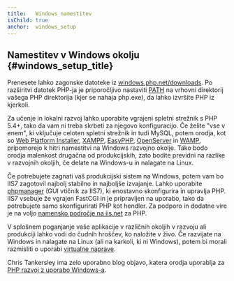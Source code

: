 ```yaml
---
title:   Windows namestitev
isChild: true
anchor:  windows_setup
---
```


## Namestitev v Windows okolju {#windows_setup_title}

Prenesete lahko zagonske datoteke iz [windows.php.net/downloads][php-downloads]. Po razširitvi datotek PHP-ja je priporočljivo nastaviti [PATH][windows-path] na vrhovni direktorij vašega PHP direktorija (kjer se nahaja php.exe), da lahko izvršite PHP iz kjerkoli.

Za učenje in lokalni razvoj lahko uporabite vgrajeni spletni strežnik s PHP 5.4+, tako da vam ni treba skrbeti
za njegovo konfiguracijo. Če želite "vse v enem", ki vključuje celoten spletni strežnik in tudi MySQL, potem orodja, kot
so [Web Platform Installer][wpi], [XAMPP][xampp], [EasyPHP][easyphp], [OpenServer][openserver] in [WAMP][wamp],
pripomorejo k hitri namestitvi na Windows razvojno okolje. Tako bodo orodja malenkost drugačna od
produkcijskih, zato bodite previdni na razlike v razvojnih okoljih, če delate na Windows-u in nalagate na Linux.

Če potrebujete zagnati vaš produkcijski sistem na Windows, potem vam bo IIS7 zagotovil najbolj stabilno in najboljše izvajanje. Lahko
uporabite [phpmanager][phpmanager] (GUI vtičnik za IIS7), ki enostavno skonfigurira in upravlja PHP. IIS7 vsebuje
že vgrajen FastCGI in je pripravljen na uporabo, tako da potrebujete samo skonfigurirati PHP kot hendler. Za podporo in dodatne vire
je na voljo [namensko področje na iis.net][php-iis] za PHP.

V splošnem poganjanje vaše aplikacije v različnih okoljih v razvoju ali produkciji lahko vodi do čudnih hroščev, ko naložite
v živo. Če razvijate na Windows in nalagate na Linux (ali na karkoli, ki ni Windows), potem bi morali razmisliti o uporabi [virtualne naprave](/#virtualization_title).

Chris Tankersley ima zelo uporabno blog objavo, katera orodja uporablja za [PHP razvoj z uporabo Windows-a][windows-tools].

[easyphp]: http://www.easyphp.org/
[phpmanager]: http://phpmanager.codeplex.com/
[openserver]: http://open-server.ru/
[wamp]: http://www.wampserver.com/en/
[php-downloads]: http://windows.php.net/download/
[php-iis]: http://php.iis.net/
[windows-path]: http://www.windows-commandline.com/set-path-command-line/
[windows-tools]: http://ctankersley.com/2015/07/01/developing-on-windows/
[wpi]: http://www.microsoft.com/web/downloads/platform.aspx
[xampp]: http://www.apachefriends.org/en/xampp.html
